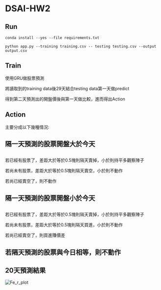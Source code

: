
# DSAI-HW2


## Run ##


```
conda install --yes --file requirements.txt
```



```
python app.py --training training.csv -- testing testing.csv --output output.csv
```


## Train ##

使用GRU做股票預測



將讀取到的training data後29天結合testing data第一天做predict

得到第二天預測出的開盤價後與第一天做比較，進而得出Action

## Action ##

主要分成以下幾種情況:

## **隔一天預測的股票開盤大於今天** <h2>

  若已經有股票了，差距大於等於0.5塊則隔天賣掉，小於則持平多觀察陣子
  
  若尚未有股票，差距大於等於0.5塊則隔天賣空，小於則不動作
  
  若尚已經賣空了，則不動作
  
## **隔一天預測的股票開盤小於今天** <h2>

  若已經有股票了，差距大於等於0.5塊則隔天賣掉，小於則持平多觀察陣子
  
  若尚未有股票，差距大於等於0.5塊則隔天買進，小於則不動作
  
  若尚已經賣空了，則買進賺價差
    
## **若隔天預測的股票與今日相等，則不動作** <h2> 


## 20天預測結果 ##

![Fe_r_plot](https://user-images.githubusercontent.com/66662065/114045032-4d1cbc80-98ba-11eb-8ae4-7b82690af664.png)
